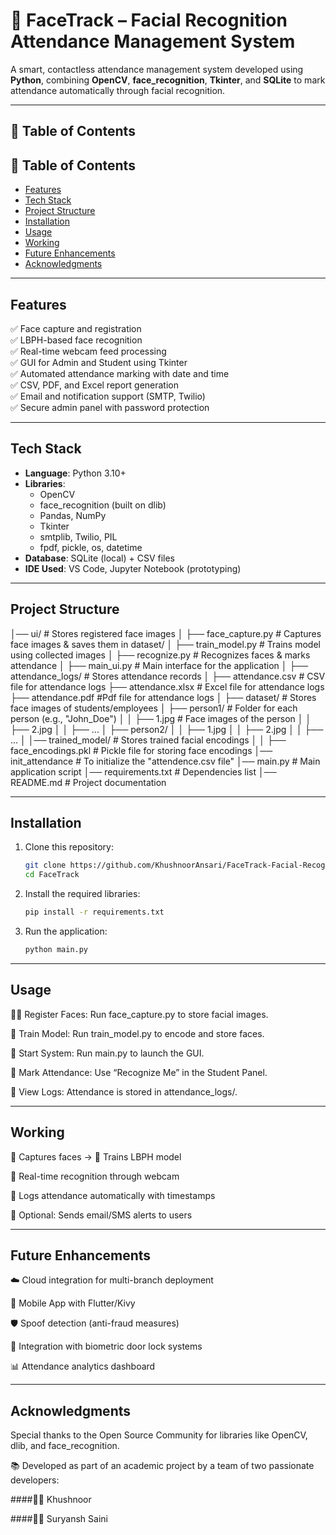# 📌 FaceTrack – Facial Recognition Attendance Management System

A smart, contactless attendance management system developed using **Python**, combining **OpenCV**, **face_recognition**, **Tkinter**, and **SQLite** to mark attendance automatically through facial recognition.

---

## 📖 Table of Contents

## 📖 Table of Contents

- [Features](#features)
- [Tech Stack](#tech-stack)
- [Project Structure](#project-structure)
- [Installation](#installation)
- [Usage](#usage)
- [Working](#working)
- [Future Enhancements](#future-enhancements)
- [Acknowledgments](#acknowledgments)

---

## Features

✅ Face capture and registration  
✅ LBPH-based face recognition  
✅ Real-time webcam feed processing  
✅ GUI for Admin and Student using Tkinter  
✅ Automated attendance marking with date and time  
✅ CSV, PDF, and Excel report generation  
✅ Email and notification support (SMTP, Twilio)  
✅ Secure admin panel with password protection

---

## Tech Stack

- **Language**: Python 3.10+
- **Libraries**:
  - OpenCV
  - face_recognition (built on dlib)
  - Pandas, NumPy
  - Tkinter
  - smtplib, Twilio, PIL
  - fpdf, pickle, os, datetime
- **Database**: SQLite (local) + CSV files
- **IDE Used**: VS Code, Jupyter Notebook (prototyping)

---

## Project Structure

│── ui/                          # Stores registered face images
│ ├── face_capture.py            # Captures face images & saves them in dataset/
│ ├── train_model.py            # Trains model using collected images
│ ├── recognize.py              # Recognizes faces & marks attendance
│ ├── main_ui.py                # Main interface for the application
│ ├── attendance_logs/          # Stores attendance records
│ ├── attendance.csv            # CSV file for attendance logs
├── attendance.xlsx             # Excel file for attendance logs
├── attendance.pdf              #Pdf file for attendance logs
│ ├── dataset/                  # Stores face images of students/employees
│ ├── person1/                  # Folder for each person (e.g., "John_Doe")
│ │ ├── 1.jpg                   # Face images of the person
│ │ ├── 2.jpg
│ │ ├── ...
│ ├── person2/
│ │ ├── 1.jpg
│ │ ├── 2.jpg
│ │ ├── ...
│ │── trained_model/             # Stores trained facial encodings
│ │ ├── face_encodings.pkl       # Pickle file for storing face encodings
│── init_attendance              # To initialize the "attendence.csv file"
│── main.py                      # Main application script
│── requirements.txt             # Dependencies list
│── README.md                    # Project documentation

---

## Installation

1. Clone this repository:

   ```bash
   git clone https://github.com/KhushnoorAnsari/FaceTrack-Facial-Recognition-Attendance-Management-System.git
   cd FaceTrack
   ```

2. Install the required libraries:

   ```bash
   pip install -r requirements.txt
   ```

3. Run the application:
   ```bash
   python main.py
   ```

---

## Usage

🧑‍💻 Register Faces: Run face_capture.py to store facial images.

🧠 Train Model: Run train_model.py to encode and store faces.

🚀 Start System: Run main.py to launch the GUI.

🎯 Mark Attendance: Use “Recognize Me” in the Student Panel.

📁 View Logs: Attendance is stored in attendance_logs/.

---

## Working

📸 Captures faces → 🧠 Trains LBPH model

🎥 Real-time recognition through webcam

📝 Logs attendance automatically with timestamps

📧 Optional: Sends email/SMS alerts to users

---

## Future Enhancements

☁️ Cloud integration for multi-branch deployment

📱 Mobile App with Flutter/Kivy

🛡️ Spoof detection (anti-fraud measures)

🔐 Integration with biometric door lock systems

📊 Attendance analytics dashboard

---

## Acknowledgments

Special thanks to the Open Source Community for libraries like OpenCV, dlib, and face_recognition.

📚 Developed as part of an academic project by a team of two passionate developers:

####👩‍💻 Khushnoor

####👨‍💻 Suryansh Saini
